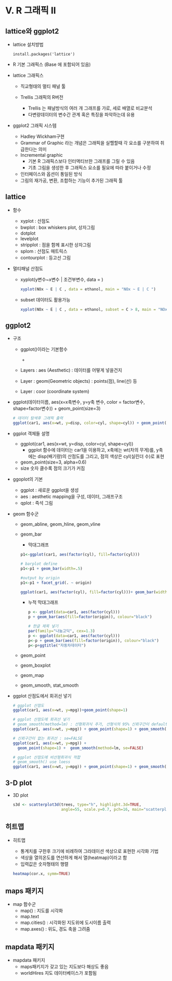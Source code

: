 # Ⅴ. R 그래픽 Ⅱ



## lattice와 ggplot2

- lattice 설치방법

  ```
  install.packages('lattice')
  ```

- R 기본 그래픽스 (Base 에 포함되어 있음)



- lattice  그래픽스

  - 직교형태의 멀티 패널 툴

  - Trellis 그래픽의 R버전

    - Trellis 는 패널방식의 여러 개 그래프를 가로, 세로 배열로 비교분석
    - 다변량데이터의 변수간 관계 혹은 특징을 파악하는데 유용

    

- ggplot2 그래픽 시스템 

  - Hadley Wickham구현
  - Grammar of Graphic 라는 개념은 그래픽을 실핼할때 각 요소를 구분하여 취급한다는 의미
  - Incremental graphic 
    - 기본 R 그래픽스보다 인터액티브한 그래프를 그릴 수 있음
    - 기초 그림을 생성한 후 그래픽스 요소를 필요에 따라 붙이거나 수정
  - 인터페이스와 옵션이 통일된 방식
  - 그림의 재가공, 변환, 조합하는 기능이 추가된 그래픽 툴



## lattice

- 함수
  - xyplot : 산점도
  - bwplot : box whiskers plot, 상자그림
  - dotplot
  - levelplot
  - stripplot : 점을 함께 표시한 상자그림
  - splom : 산점도 매트릭스
  - contourplot : 등고선 그림



- 멀티패널 산점도

  - xyplot(y변수~x변수 | 조건부변수, data = )

    ```R
    xyplot(NOx ~ E | C , data = ethanol, main = "NOx ~ E | C ")
    ```

  - subset 데이터도 활용가능

    ```R
    xyplot(NOx ~ E | C , data = ethanol, subset = C > 8, main = "NOx ~ E | C , data = ethanol, subset = C > 8")
    ```

    

## ggplot2

- 구조

  - ggplot()이라는 기본함수

    ​			+

  - Layers : aes (Aesthetic) : 데이터를 어떻게 넣을건지

  - Layer : geom(Geometric objects) : points(점), line(선) 등

  - Layer : coor (coordinate system)

  

- ggplot(데이터이름, aes(x=x축변수, y=y축 변수, color = factor변수, shape=factor변수)) + geom_point(size=3)

  ```R
  # 데이터 탐색후 그래픽 출력
  ggplot(car1, aes(x=wt, y=disp, color=cyl, shape=cyl)) + geom_point(size=3, alpha=0.6)
  ```



- ggplot 객체들 설명
  - ggplot(car1, aes(x=wt, y=disp, color=cyl, shape=cyl)) 
    - ggplot 함수에 데이터는 car1을 이용하고, x축에는 wt(차의 무게)를, y축에는 disp(배기량)의 산점도를 그리고, 점의 색상은 cyl(실린더 수)로 표현
  -   geom_point(size=3, alpha=0.6)
    - size 숫자 클수록 점의 크기가 커짐



- ggoplot의 기본

  - ggplot : 새로운 ggplot을 생성
  - aes : aesthetic mapping을 구성, 데이터, 그래프구조
  - qplot : 즉석 그림

  

- geom 함수군

  - geom_abline, geom_hline, geom_vline

  - geom_bar

    - 막대그래프

    ```R
    p1<-ggplot(car1, aes(factor(cyl), fill=factor(cyl)))
    
    # barplot define
    p1<-p1 + geom_bar(width=.5)
    
    #output by origin
    p1<-p1 + facet_grid(. ~ origin)
    ```

    ```R
    ggplot(car1, aes(factor(cyl), fill=factor(cyl)))+ geom_bar(width=.5)+ facet_grid(. ~ origin)
    ```

    - 누적 막대그래프

      ```R
      p <- ggplot(data=car1, aes(factor(cyl)))
      p + geom_bar(aes(fill=factor(origin)), colour="black")
      
      # 한글 제목 넣기
      par(family="나눔고딕", cex=1.3)
      p <- ggplot(data=car1, aes(factor(cyl)))
      p<-p + geom_bar(aes(fill=factor(origin)), colour="black")
      p<-p+ggtitle("자동차데이터")
      ```

      

  - geom_point

  - geom_boxplot

  - geom_map

  - geom_smooth, stat_smooth

  

- ggplot 산점도에서 회귀선 넣기

  ```R
  # ggplot 산점도
  ggplot(car1, aes(x=wt, y=mpg))+geom_point(shape=1)
  
  # ggplot 산점도에 회귀선 넣기
  # geom_smooth(method=lm) : 선형회귀식 추가, 선형식의 95% 신뢰구간이 default 
  ggplot(car1, aes(x=wt, y=mpg)) + geom_point(shape=1) + geom_smooth(method=lm)  
  
  # 신뢰구간이 없는 회귀선 : se=FALSE
  ggplot(car1, aes(x=wt, y=mpg)) +
    geom_point(shape=1) +  geom_smooth(method=lm, se=FALSE) 
  
  # ggplot 산점도에 비선형회귀식 적합
  # geom_smooth() use loess 
  ggplot(car1, aes(x=wt, y=mpg)) + geom_point(shape=1) + geom_smooth(method="loess") 
  ```

  

## 3-D plot

- 3D plot

  ```R
  s3d <- scatterplot3d(trees, type="h", highlight.3d=TRUE,
                       angle=55, scale.y=0.7, pch=16, main="scatterplot3d - 5")
  ```



## 히트맵

- 히트맵

  - 통계치를 구한후 크기에 비례하여 그라데이션 색상으로 표현한 시각화 기법
  - 색상을 열의온도를 연산하게 해서 열(heatmap)이라고 함
  - 입력값은 숫자형태의 행렬

  ```R
  heatmap(cor.x, symm=TRUE)
  ```



## maps 패키지

- map  함수군
  - map() : 지도를 시각화
  - map.text
  - map.cities() : 시각화된 지도위에 도시이름 출력
  - map.axes() : 위도, 경도 축을 그려줌



## mapdata 패키지

- mapdata 패키지 
  - maps패키지가 갖고 있는 지도보다 해상도 좋음
  - worldHires 지도 데이터베이스가 포함됨
